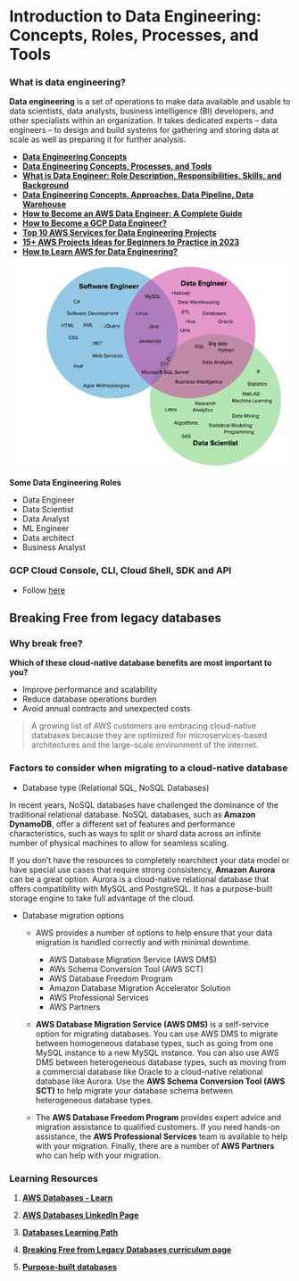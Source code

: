 # Introduction to Data Engineering: Concepts, Roles, Processes, and Tools

### What is data engineering?
**Data engineering** is a set of operations to make data available and usable to data scientists, data analysts, business intelligence (BI) developers, and other specialists within an organization. It takes dedicated experts – data engineers – to design and build systems for gathering and storing data at scale as well as preparing it for further analysis.

- [**Data Engineering Concepts**](https://medium.com/@soniagoyal/data-engineering-concepts-2b8f370f4483)
- [**Data Engineering Concepts, Processes, and Tools**](https://www.altexsoft.com/blog/datascience/what-is-data-engineering-explaining-data-pipeline-data-warehouse-and-data-engineer-role/)
- [**What is Data Engineer: Role Description, Responsibilities, Skills, and Background**](https://www.altexsoft.com/blog/what-is-data-engineer-role-skills/)
- [**Data Engineering Concepts, Approaches, Data Pipeline, Data Warehouse**](https://symphony-solutions.com/insights/data-engineering-concepts-approaches)
- [**How to Become an AWS Data Engineer: A Complete Guide**](https://www.projectpro.io/article/how-to-become-an-aws-data-engineer/723)
- [**How to Become a GCP Data Engineer?**](https://www.projectpro.io/article/gcp-data-engineer-/665)
- [**Top 10 AWS Services for Data Engineering Projects**](https://www.projectpro.io/article/aws-services-for-data-engineering/644)
- [**15+ AWS Projects Ideas for Beginners to Practice in 2023**](https://www.projectpro.io/article/aws-projects-ideas-for-beginners/453)
- [**How to Learn AWS for Data Engineering?**](https://www.projectpro.io/article/learn-aws-for-data-engineering/699)

![Overlapping skills of the software engineer, data engineer, and data scientist](./overlapping-skills-of-the-software-engineer-data-1.png)

**Some Data Engineering Roles**
- Data Engineer
- Data Scientist
- Data Analyst
- ML Engineer
- Data architect
- Business Analyst

### GCP Cloud Console, CLI, Cloud Shell, SDK and API
- Follow [here](../gcp/)

## Breaking Free from legacy databases
### Why break free?
**Which of these cloud-native database benefits are most important to you?**
- Improve performance and scalability
- Reduce database operations burden
- Avoid annual contracts and unexpected costs

> A growing list of AWS customers are embracing cloud-native databases because they are optimized for microservices-based architectures and the large-scale environment of the internet.

### Factors to consider when migrating to a cloud-native database
- Database type (Relational SQL, NoSQL Databases)

In recent years, NoSQL databases have challenged the dominance of the traditional relational database. NoSQL databases, such as **Amazon DynamoDB**, offer a different set of features and performance characteristics, such as ways to split or shard data across an infinite number of physical machines to allow for seamless scaling.

If you don’t have the resources to completely rearchitect your data model or have special use cases that require strong consistency, **Amazon Aurora** can be a great option. Aurora is a cloud-native relational database that offers compatibility with MySQL and PostgreSQL. It has a purpose-built storage engine to take full advantage of the cloud.

- Database migration options
    - AWS provides a number of options to help ensure that your data migration is handled correctly and with minimal downtime.
        - AWS Database Migration Service (AWS DMS)
        - AWs Schema Conversion Tool (AWS SCT)
        - AWS Database Freedom Program
        - Amazon Database Migration Accelerator Solution
        - AWS Professional Services
        - AWS Partners
    - **AWS Database Migration Service (AWS DMS)** is a self-service option for migrating databases. You can use AWS DMS to migrate between homogeneous database types, such as going from one MySQL instance to a new MySQL instance. You can also use AWS DMS between heterogeneous database types, such as moving from a commercial database like Oracle to a cloud-native relational database like Aurora. Use the **AWS Schema Conversion Tool (AWS SCT)** to help migrate your database schema between heterogeneous database types.

    - The **AWS Database Freedom Program** provides expert advice and migration assistance to qualified customers. If you need hands-on assistance, the **AWS Professional Services** team is available to help with your migration. Finally, there are a number of **AWS Partners** who can help with your migration.

### Learning Resources
1. [**AWS Databases - Learn**](https://aws.amazon.com/products/databases/learn/)
2. [**AWS Databases LinkedIn Page**](http://linkedin.com/showcase/aws-databases/)
3. [**Databases Learning Path**](https://aws.amazon.com/training/path-databases/)
4. [**Breaking Free from Legacy Databases curriculum page**](https://www.aws.training/Details/Curriculum?id=61146)

5. [**Purpose-built databases**](https://aws.amazon.com/getting-started/hands-on/purpose-built-databases/)